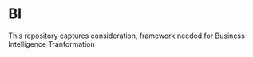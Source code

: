 # BI


This repository captures consideration, framework needed for Business Intelligence Tranformation 
